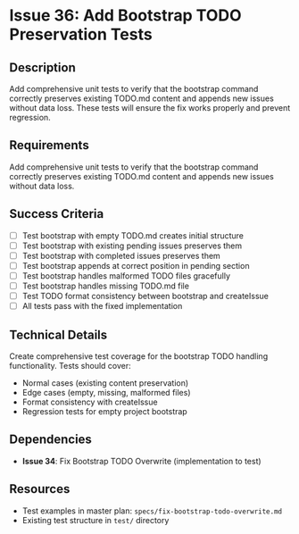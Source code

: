 # Issue 36: Add Bootstrap TODO Preservation Tests

## Description
Add comprehensive unit tests to verify that the bootstrap command correctly preserves existing TODO.md content and appends new issues without data loss. These tests will ensure the fix works properly and prevent regression.

## Requirements
Add comprehensive unit tests to verify that the bootstrap command correctly preserves existing TODO.md content and appends new issues without data loss.

## Success Criteria
- [ ] Test bootstrap with empty TODO.md creates initial structure
- [ ] Test bootstrap with existing pending issues preserves them
- [ ] Test bootstrap with completed issues preserves them
- [ ] Test bootstrap appends at correct position in pending section
- [ ] Test bootstrap handles malformed TODO files gracefully
- [ ] Test bootstrap handles missing TODO.md file
- [ ] Test TODO format consistency between bootstrap and createIssue
- [ ] All tests pass with the fixed implementation

## Technical Details
Create comprehensive test coverage for the bootstrap TODO handling functionality. Tests should cover:
- Normal cases (existing content preservation)
- Edge cases (empty, missing, malformed files)
- Format consistency with createIssue
- Regression tests for empty project bootstrap

## Dependencies
- **Issue 34**: Fix Bootstrap TODO Overwrite (implementation to test)

## Resources
- Test examples in master plan: `specs/fix-bootstrap-todo-overwrite.md`
- Existing test structure in `test/` directory
